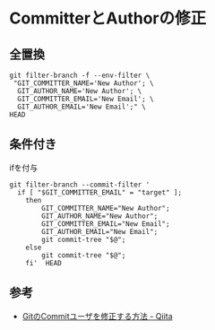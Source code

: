 # CommitterとAuthorの修正

## 全置換

```
git filter-branch -f --env-filter \ 
 "GIT_COMMITTER_NAME='New Author'; \
  GIT_AUTHOR_NAME='New Author'; \
  GIT_COMMITTER_EMAIL='New Email'; \
  GIT_AUTHOR_EMAIL='New Email';" \
HEAD
```

## 条件付き

ifを付与
```
git filter-branch --commit-filter ' 
  if [ "$GIT_COMMITTER_EMAIL" = "target" ];
    then
        GIT_COMMITTER_NAME="New Author";
        GIT_AUTHOR_NAME="New Author";
        GIT_COMMITTER_EMAIL="New Email";
        GIT_AUTHOR_EMAIL="New Email";
        git commit-tree "$@";
    else
        git commit-tree "$@";
    fi'  HEAD
```

## 参考
- [GitのCommitユーザを修正する方法 - Qiita](https://qiita.com/y10exxx/items/dcea0e39788d649ca8ba)